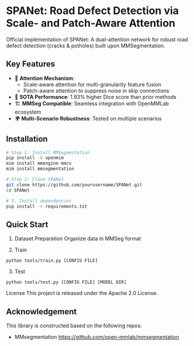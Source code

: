 # SPANet: Road Defect Detection via Scale- and Patch-Aware Attention

Official implementation of SPANet: A dual-attention network for robust road defect detection (cracks & potholes) built upon MMSegmentation.

## Key Features
- 🎯 **Attention Mechanism**: 
  - Scale-aware attention for multi-granularity feature fusion
  - Patch-aware attention to suppress noise in skip connections
- 🚀 **SOTA Performance**: 1.93% higher Dice score than prior methods
- 🏗 **MMSeg Compatible**: Seamless integration with OpenMMLab ecosystem
- 🌍 **Multi-Scenario Robustness**: Tested on multiple scenarios

## Installation
```bash
# Step 1: Install MMSegmentation
pip install -U openmim
mim install mmengine mmcv
mim install mmsegmentation

# Step 2: Clone SPANet
git clone https://github.com/yourusername/SPANet.git
cd SPANet

# 3. Install dependencies
pip install -r requirements.txt
```

## Quick Start

1. Dataset Preparation
Organize data in MMSeg format

2. Train
```
python tools/train.py [CONFIG FILE]
```
3. Test
```
python tools/test.py [CONFIG FILE] [MODEL DIR]
```

License
This project is released under the Apache 2.0 License.

## Acknowledgement
This library is constructed based on the following repos:
- MMsegmentation https://github.com/open-mmlab/mmsegmentation
